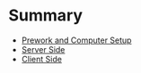 # Summary

* [Prework and Computer Setup](prework/README.md)
* [Server Side](server_side/README.md)
* [Client Side](client_side/README.md)
